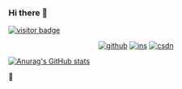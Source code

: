 ### Hi there 👋

[![visitor badge](https://visitor-badge.laobi.icu/badge?page_id=bigkjp97.bigkjp97&title=Mi%20Amigo)](https://bigkjp97.github.io/)
<p align="center">
  <a href="https://bigkjp97.github.io/"><img src="https://img.shields.io/badge/-GitHub-black" alt="github"></a>
  <a href="https://www.instagram.com/bigkjp97/"><img src="https://img.shields.io/badge/-Ins-ff79c6" alt="ins"></a>
  <a href="https://blog.csdn.net/qq_38986088"><img src="https://img.shields.io/badge/CSDN-cf000e" alt="csdn"></a>
</p>

[![Anurag's GitHub stats](https://github-readme-stats.vercel.app/api?username=bigkjp97)](https://bigkjp97.github.io/)

🧟
<!--START_SECTION:waka-->
<!--END_SECTION:waka-->

<!--
**bigkjp97/bigkjp97** is a ✨ _special_ ✨ repository because its `README.md` (this file) appears on your GitHub profile.

Here are some ideas to get you started:

- 🔭 I’m currently working on ...
- 🌱 I’m currently learning ...
- 👯 I’m looking to collaborate on ...
- 🤔 I’m looking for help with ...
- 💬 Ask me about ...
- 📫 How to reach me: ...
- 😄 Pronouns: ...
- ⚡ Fun fact: ... -->
